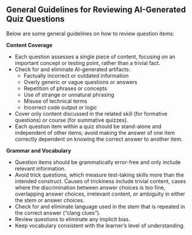 ## General Guidelines for Reviewing AI-Generated Quiz Questions

Below are some general guidelines on how to review question items:

**Content Coverage**

* Each question assesses a single piece of content, focusing on an important concept or testing point, rather than a trivial fact.
* Check for and eliminate AI-generated artifacts:
    * Factually incorrect or outdated information
    * Overly generic or vague questions or answers
    * Repetition of phrases or concepts
    * Use of strange or unnatural phrasing
    * Misuse of technical terms
    * Incorrect code output or logic
* Cover only content discussed in the related skill (for formative questions) or course (for summative quizzes).
* Each question item within a quiz should be stand-alone and independent of other items; avoid making the answer of one item correctly dependent on knowing the correct answer to another item.

**Grammar and Vocabulary**

* Question items should be grammatically error-free and only include relevant information.
* Avoid trick questions, which measure test-taking skills more than the intended construct. Causes of trickiness include trivial content, cases where the discrimination between answer choices is too fine, overlapping answer choices, irrelevant content, or ambiguity in either the stem or answer choices.
* Check for and eliminate language used in the stem that is repeated in the correct answer (“clang clues”).
* Review questions to eliminate any implicit bias.
* Keep vocabulary consistent with the learner’s level of understanding. 